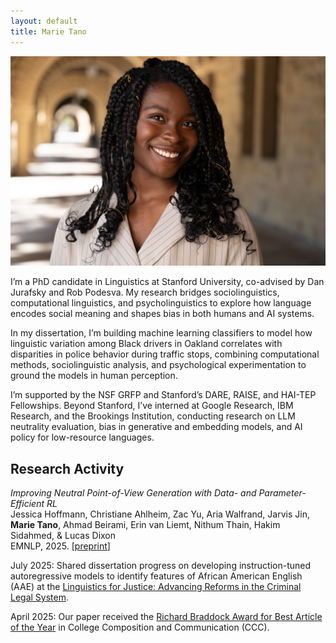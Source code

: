 ```yaml
---
layout: default
title: Marie Tano
---
```

<img class="profile-picture" src="imgs/me.jpg">

I’m a PhD candidate in Linguistics at Stanford University, co-advised by Dan Jurafsky and Rob Podesva. My research bridges sociolinguistics, computational linguistics, and psycholinguistics to explore how language encodes social meaning and shapes bias in both humans and AI systems.

In my dissertation, I’m building machine learning classifiers to model how linguistic variation among Black drivers in Oakland correlates with disparities in police behavior during traffic stops, combining computational methods, sociolinguistic analysis, and psychological experimentation to ground the models in human perception. 

I’m supported by the NSF GRFP and Stanford’s DARE, RAISE, and HAI-TEP Fellowships. Beyond Stanford, I’ve interned at Google Research, IBM Research, and the Brookings Institution, conducting research on LLM neutrality evaluation, bias in generative and embedding models, and AI policy for low-resource languages.

## Research Activity
*Improving Neutral Point-of-View Generation with Data- and Parameter-Efficient RL*<br>
Jessica Hoffmann, Christiane Ahlheim, Zac Yu, Aria Walfrand, Jarvis Jin, **Marie Tano**, Ahmad Beirami, Erin van Liemt, Nithum Thain, Hakim Sidahmed, \& Lucas Dixon<br>
EMNLP, 2025. [[preprint](https://arxiv.org/abs/2503.03654)]

July 2025: Shared dissertation progress on developing instruction-tuned autoregressive models to identify features of African American English (AAE) at the [Linguistics for Justice: Advancing Reforms in the Criminal Legal System](https://sites.google.com/view/linguisticsforjustice).

April 2025: Our paper received the [Richard Braddock Award for Best Article of the Year](https://cccc.ncte.org/cccc/awards/braddock) in College Composition and Communication (CCC).
